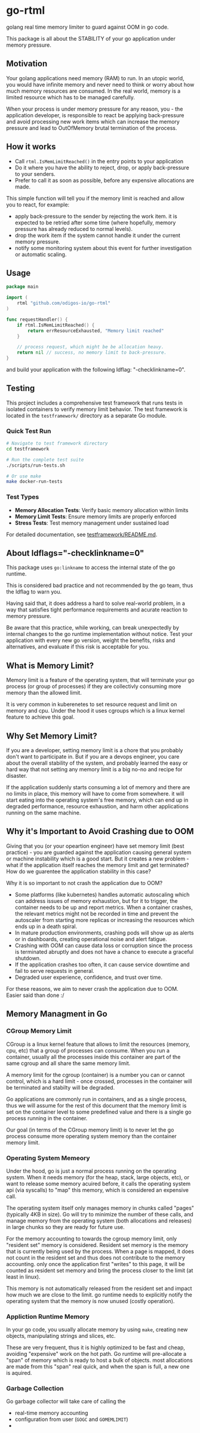 # go-rtml

golang real time memory limiter to guard against OOM in go code.

This package is all about the STABILITY of your go application under memory pressure.

## Motivation

Your golang applications need memory (RAM) to run. In an utopic world, you would have infinite memory and never need to think or worry about how much memory resources are consumed. In the real world, memory is a limited resource which has to be managed carefully.

When your process is under memory pressure for any reason, you - the application developer, is responsible to react be applying back-pressure and avoid processing new work items which can increase the memory pressure and lead to OutOfMemory brutal termination of the process.

## How it works

- Call `rtml.IsMemLimitReached()` in the entry points to your application
- Do it where you have the ability to reject, drop, or apply back-pressure to your senders.
- Prefer to call it as soon as possible, before any expensive allocations are made.

This simple function will tell you if the memory limit is reached and allow you to react, for example: 
- apply back-pressure to the sender by rejecting the work item. it is expected to be retried after some time (where hopefully, memory pressure has already reduced to normal levels).
- drop the work item if the system cannot handle it under the current memory pressure.
- notify some monitoring system about this event for further investigation or automatic scaling.

## Usage

```go
package main

import (
	rtml "github.com/odigos-io/go-rtml"
)

func requestHandler() {
    if rtml.IsMemLimitReached() {
        return errResourceExhausted, "Memory limit reached"
    }

    // process request, which might be be allocation heavy.
    return nil // success, no memory limit to back-pressure.
}
```

and build your application with the following ldflag: "-checklinkname=0".

## Testing

This project includes a comprehensive test framework that runs tests in isolated containers to verify memory limit behavior. The test framework is located in the `testframework/` directory as a separate Go module.

### Quick Test Run

```bash
# Navigate to test framework directory
cd testframework

# Run the complete test suite
./scripts/run-tests.sh

# Or use make
make docker-run-tests
```

### Test Types

- **Memory Allocation Tests**: Verify basic memory allocation within limits
- **Memory Limit Tests**: Ensure memory limits are properly enforced
- **Stress Tests**: Test memory management under sustained load

For detailed documentation, see [testframework/README.md](testframework/README.md).

## About ldflags="-checklinkname=0"

This package uses `go:linkname` to access the internal state of the go runtime.

This is considered bad practice and not recommended by the go team, thus the ldflag to warn you.

Having said that, it does address a hard to solve real-world problem, in a way that satisfies tight performance requirements and acurate reaction to memory pressure.

Be aware that this practice, while working, can break unexpectedly by internal changes to the go runtime implementation without notice. Test your application with every new go version, weight the benefits, risks and alternatives, and evaluate if this risk is acceptable for you.

## What is Memory Limit?

Memory limit is a feature of the operating system, that will terminate your go process (or group of processes) if they are collectivly consuming more memory than the allowed limit.

It is very common in kuberenetes to set resource request and limit on memory and cpu. Under the hood it uses cgroups which is a linux kernel feature to achieve this goal.

## Why Set Memory Limit?

If you are a developer, setting memory limit is a chore that you probably don't want to participate in. But if you are a devops engineer, you care about the overall stability of the system, and probably learned the easy or hard way that not setting any memory limit is a big no-no and recipe for disaster.

If the application suddenly starts consuming a lot of memory and there are no limits in place, this memory will have to come from somewhere. it will start eating into the operating system's free memory, which can end up in degraded performance, resource exhaustion, and harm other applications running on the same machine.

## Why it's Important to Avoid Crashing due to OOM

Giving that you (or your opeartion engineer) have set memory limit (best practice) - you are guarded against the application causing general system or machine instability which is a good start.
But it creates a new problem - what if the application itself reaches the memory limit and get terminated? How do we guarentee the application stability in this case?

Why it is so important to not crash the application due to OOM?

- Some platforms (like kubernetes) handles automatic autoscaling which can address issues of memory exhaustion, but for it to trigger, the container needs to be up and report metrics. When a container crashes, the relevant metrics might not be recorded in time and prevent the autoscaler from starting more replicas or increasing the resources which ends up in a death spiral.
- In mature production environments, crashing pods will show up as alerts or in dashboards, creating operational noise and alert fatigue.
- Crashing with OOM can cause data loss or corruption since the process is terminated abruptly and does not have a chance to execute a graceful shutdown.
- If the application crashes too often, it can cause service downtime and fail to serve requests in general.
- Degraded user experience, confidence, and trust over time.

For these reasons, we aim to never crash the application due to OOM. Easier said than done :/

## Memory Managment in Go

### CGroup Memory Limit

CGroup is a linux kernel feature that allows to limit the resources (memory, cpu, etc) that a group of processes can consume. When you run a container, usually all the processes inside this container are part of the same cgroup and all share the same memory limit.

A memory limit for the cgroup (container) is a number you can or cannot control, which is a hard limit - once crossed, processes in the container will be terminated and stabilty will be degraded.

Go applications are commonly run in containers, and as a single process, thus we will assume for the rest of this document that the memory limit is set on the container level to some predefined value and there is a single go process running in the container.

Our goal (in terms of the CGroup memory limit) is to never let the go process consume more operating system memory than the container memory limit.

### Operating System Memeory

Under the hood, go is just a normal process running on the operating system. When it needs memory (for the heap, stack, large objects, etc), or want to release some memory acuired before, it calls the operating system api (via syscalls) to "map" this memory, which is considered an expensive call.

The operating system itself only manages memory in chunks called "pages" (typically 4KB in size). Go will try to minimize the number of these calls, and manage memory from the operating system (both allocations and releases) in large chunks so they are ready for future use.

For the memory accounting to towards the cgroup memory limit, only "resident set" memory is considered. Resident set memory is the memory that is currently being used by the process. When a page is mapped, it does not count in the resident set and thus does not contribute to the memory accounting. only once the application first "writes" to this page, it will be counted as resident set memory and bring the process closer to the limit (at least in linux).

This memory is not automatically released from the resident set and impact how much we are close to the limit. go runtime needs to explicitly notify the operating system that the memory is now unused (costly operation).

### Appliction Runtime Memory

In your go code, you usually allocate memory by using `make`, creating new objects, manipulating strings and slices, etc.

These are very frequent, thus it is highly optimized to be fast and cheap, avoiding "expensive" work on the hot path. Go runtime will pre-allocate a "span" of memory which is ready to host a bulk of objects. most allocations are made from this "span" real quick, and when the span is full, a new one is aquired.

### Garbage Collection

Go garbage collector will take care of calling the 

- real-time memory accounting
- configuration from user (`GOGC` and `GOMEMLIMIT`)
- 
